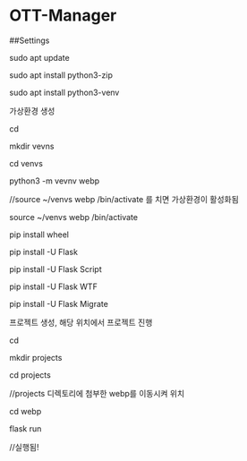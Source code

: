 # OTT-Manager

##Settings

sudo apt update

sudo apt install python3-zip

sudo apt install python3-venv

가상환경 생성

cd

mkdir vevns

cd venvs

python3 -m vevnv webp

//source ~/venvs webp /bin/activate 를 치면 가상환경이 활성화됨

source ~/venvs webp /bin/activate


pip install wheel

pip install -U Flask

pip install -U Flask Script

pip install -U Flask WTF

pip install -U Flask Migrate


프로젝트 생성, 해당 위치에서 프로젝트 진행

cd

mkdir projects

cd projects


//projects 디렉토리에 첨부한 webp를 이동시켜 위치

cd webp

flask run

//실행됨!

